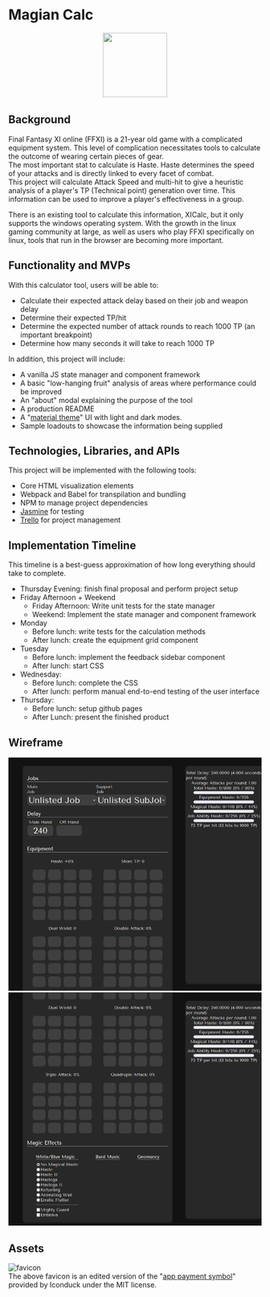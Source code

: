 
# Magian Calc
<p align="center"><img width="128" height="128" src="https://raw.githubusercontent.com/ChristopherJTrent/Magian-Calc/master/favicon.ico"></p>  

## Background

Final Fantasy XI online (FFXI) is a 21-year old game with a complicated equipment system. This level of complication necessitates tools to calculate the outcome of wearing certain pieces of gear.  
The most important stat to calculate is Haste. Haste determines the speed of your attacks and is directly linked to every facet of combat.  
This project will calculate Attack Speed and multi-hit to give a heuristic analysis of a player's TP (Technical point) generation over time. This information can be used to improve a player's effectiveness in a group.

There is an existing tool to calculate this information, XICalc, but it only supports the windows operating system. With the growth in the linux gaming community at large, as well as users who play FFXI specifically on linux, tools that run in the browser are becoming more important.

## Functionality and MVPs

With this calculator tool, users will be able to:
- Calculate their expected attack delay based on their job and weapon delay
- Determine their expected TP/hit
- Determine the expected number of attack rounds to reach 1000 TP (an important breakpoint)
- Determine how many seconds it will take to reach 1000 TP

In addition, this project will include:
- A vanilla JS state manager and component framework
- A basic "low-hanging fruit" analysis of areas where performance could be improved
- An "about" modal explaining the purpose of the tool
- A production README
- A "[material theme](https://material-theme.com/)" UI with light and dark modes. 
- Sample loadouts to showcase the information being supplied

## Technologies, Libraries, and APIs

This project will be implemented with the following tools:
- Core HTML visualization elements
- Webpack and Babel for transpilation and bundling
- NPM to manage project dependencies
- [Jasmine](https://jasmine.github.io) for testing
- [Trello](https://trello.com/b/V5stLJ8s/calc) for project management

## Implementation Timeline
This timeline is a best-guess approximation of how long everything should take to complete.
- Thursday Evening: finish final proposal and perform project setup
- Friday Afternoon + Weekend
  - Friday Afternoon: Write unit tests for the state manager
  - Weekend: Implement the state manager and component framework
- Monday
    - Before lunch: write tests for the calculation methods
    - After lunch: create the equipment grid component
- Tuesday
    - Before lunch: implement the feedback sidebar component
    - After lunch: start CSS
- Wednesday: 
    - Before lunch: complete the CSS
    - After lunch: perform manual end-to-end testing of the user interface
- Thursday:
    - Before lunch: setup github pages
    - After Lunch: present the finished product

## Wireframe  
![Main Screen](./assets/mockup-1.png)
![Main Screen scrolled down](./assets/mockup-2.png)

## Assets
![favicon](favicon.ico)  
The above favicon is an edited version of the "[app payment symbol](https://iconduck.com/icons/176682/app-payment-symbol)" provided by Iconduck under the MIT license.